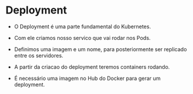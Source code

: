 # Deployment

- O Deployment é uma parte fundamental do Kubernetes.

- Com ele criamos nosso servico que vai rodar nos Pods.

- Definimos uma imagem e um nome, para posteriormente ser replicado entre os servidores.

- A partir da criacao do deployment teremos containers rodando.

- É necessário uma imagem no Hub do Docker para gerar um deployment.
